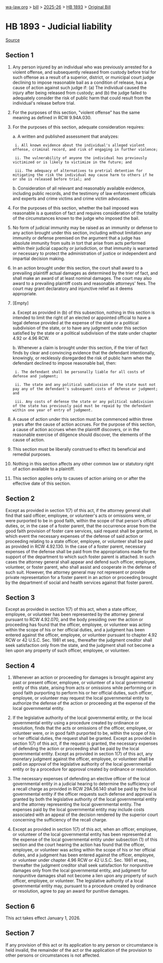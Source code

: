 [wa-law.org](/) > [bill](/bill/) > [2025-26](/bill/2025-26/) > [HB 1893](/bill/2025-26/hb/1893/) > [Original Bill](/bill/2025-26/hb/1893/1/)

# HB 1893 - Judicial liability

[Source](http://lawfilesext.leg.wa.gov/biennium/2025-26/Pdf/Bills/House%20Bills/1893.pdf)

## Section 1
1. Any person injured by an individual who was previously arrested for a violent offense, and subsequently released from custody before trial for such offense as a result of a superior, district, or municipal court judge declining to impose reasonable bail as a condition of release, has a cause of action against such judge if: (a) The individual caused the injury after being released from custody; and (b) the judge failed to adequately consider the risk of public harm that could result from the individual's release before trial.

2. For the purposes of this section, "violent offense" has the same meaning as defined in RCW 9.94A.030.

3. For the purposes of this section, adequate consideration requires:

    a. A written and published assessment that analyzes:

        i. All known evidence about the individual's alleged violent offense, criminal record, and risk of engaging in further violence;

        ii. The vulnerability of anyone the individual has previously victimized or is likely to victimize in the future; and

        iii. The adequacy of alternatives to pretrial detention for mitigating the risk the individual may cause harm to others if he or she is released before trial; and

    b. Consideration of all relevant and reasonably available evidence, including public records, and the testimony of law enforcement officials and experts and crime victims and crime victim advocates.

4. For the purposes of this section, whether the bail imposed was reasonable is a question of fact and requires consideration of the totality of the circumstances known to the judge who imposed the bail.

5. No form of judicial immunity may be raised as an immunity or defense to any action brought under this section, including without limitation any immunity or defense premised on the argument that a judge has absolute immunity from suits in tort that arise from acts performed within their judicial capacity or jurisdiction, or that immunity is warranted or necessary to protect the administration of justice or independent and impartial decision making.

6. In an action brought under this section, the court shall award to a prevailing plaintiff actual damages as determined by the trier of fact, and shall make an award of at least nominal damages. The court may also award to a prevailing plaintiff costs and reasonable attorneys' fees. The court may grant declaratory and injunctive relief as it deems appropriate.

7. [Empty]

    a. Except as provided in (b) of this subsection, nothing in this section is intended to limit the right of an elected or appointed official to have a legal defense provided at the expense of the state or a political subdivision of the state, or to have any judgment under this section satisfied by the state or a political subdivision of the state under chapter 4.92 or 4.96 RCW.

    b. Whenever a claim is brought under this section, if the trier of fact finds by clear and convincing evidence that the defendant intentionally, knowingly, or recklessly disregarded the risk of public harm when the defendant declined to impose reasonable bail, then:

        i. The defendant shall be personally liable for all costs of defense and judgment;

        ii. The state and any political subdivision of the state must not pay any of the defendant's subsequent costs of defense or judgment; and

        iii. Any costs of defense the state or any political subdivision of the state has previously paid must be repaid by the defendant within one year of entry of judgment.

8. A cause of action under this section must be commenced within three years after the cause of action accrues. For the purpose of this section, a cause of action accrues when the plaintiff discovers, or in the reasonable exercise of diligence should discover, the elements of the cause of action.

9. This section must be liberally construed to effect its beneficial and remedial purposes.

10. Nothing in this section affects any other common law or statutory right of action available to a plaintiff.

11. This section applies only to causes of action arising on or after the effective date of this section.

## Section 2
Except as provided in section 1(7) of this act, if the attorney general shall find that said officer, employee, or volunteer's acts or omissions were, or were purported to be in good faith, within the scope of that person's official duties, or, in the case of a foster parent, that the occurrence arose from the good faith provision of foster care services, said request shall be granted, in which event the necessary expenses of the defense of said action or proceeding relating to a state officer, employee, or volunteer shall be paid as provided in RCW 4.92.130. In the case of a foster parent, necessary expenses of the defense shall be paid from the appropriations made for the support of the department to which such foster parent is attached. In such cases the attorney general shall appear and defend such officer, employee, volunteer, or foster parent, who shall assist and cooperate in the defense of such suit. However, the attorney general may not represent or provide private representation for a foster parent in an action or proceeding brought by the department of social and health services against that foster parent.

## Section 3
Except as provided in section 1(7) of this act, when a state officer, employee, or volunteer has been represented by the attorney general pursuant to RCW 4.92.070, and the body presiding over the action or proceeding has found that the officer, employee, or volunteer was acting within the scope of his or her official duties, and a judgment has been entered against the officer, employee, or volunteer pursuant to chapter 4.92 RCW or 42 U.S.C. Sec. 1981 et seq., thereafter the judgment creditor shall seek satisfaction only from the state, and the judgment shall not become a lien upon any property of such officer, employee, or volunteer.

## Section 4
1. Whenever an action or proceeding for damages is brought against any past or present officer, employee, or volunteer of a local governmental entity of this state, arising from acts or omissions while performing or in good faith purporting to perform his or her official duties, such officer, employee, or volunteer may request the local governmental entity to authorize the defense of the action or proceeding at the expense of the local governmental entity.

2. If the legislative authority of the local governmental entity, or the local governmental entity using a procedure created by ordinance or resolution, finds that the acts or omissions of the officer, employee, or volunteer were, or in good faith purported to be, within the scope of his or her official duties, the request shall be granted. Except as provided in section 1(7) of this act, if the request is granted, the necessary expenses of defending the action or proceeding shall be paid by the local governmental entity. Except as provided in section 1(7) of this act, any monetary judgment against the officer, employee, or volunteer shall be paid on approval of the legislative authority of the local governmental entity or by a procedure for approval created by ordinance or resolution.

3. The necessary expenses of defending an elective officer of the local governmental entity in a judicial hearing to determine the sufficiency of a recall charge as provided in RCW 29A.56.140 shall be paid by the local governmental entity if the officer requests such defense and approval is granted by both the legislative authority of the local governmental entity and the attorney representing the local governmental entity. The expenses paid by the local governmental entity may include costs associated with an appeal of the decision rendered by the superior court concerning the sufficiency of the recall charge.

4. Except as provided in section 1(7) of this act, when an officer, employee, or volunteer of the local governmental entity has been represented at the expense of the local governmental entity under subsection (1) of this section and the court hearing the action has found that the officer, employee, or volunteer was acting within the scope of his or her official duties, and a judgment has been entered against the officer, employee, or volunteer under chapter 4.96 RCW or 42 U.S.C. Sec. 1981 et seq., thereafter the judgment creditor shall seek satisfaction for nonpunitive damages only from the local governmental entity, and judgment for nonpunitive damages shall not become a lien upon any property of such officer, employee, or volunteer. The legislative authority of a local governmental entity may, pursuant to a procedure created by ordinance or resolution, agree to pay an award for punitive damages.

## Section 6
This act takes effect January 1, 2026.

## Section 7
If any provision of this act or its application to any person or circumstance is held invalid, the remainder of the act or the application of the provision to other persons or circumstances is not affected.
